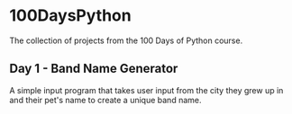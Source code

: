 # 100DaysPython
The collection of projects from the 100 Days of Python course.

## Day 1 - Band Name Generator
A simple input program that takes user input from the city they grew up in and their pet's name to create a unique band name.